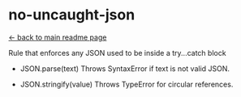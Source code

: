 # no-uncaught-json

[<- back to main readme page](/readme.md#currently-implemented-rules)

Rule that enforces any JSON used to be inside a try...catch block

- JSON.parse(text)
Throws SyntaxError if text is not valid JSON.

- JSON.stringify(value)
Throws TypeError for circular references.